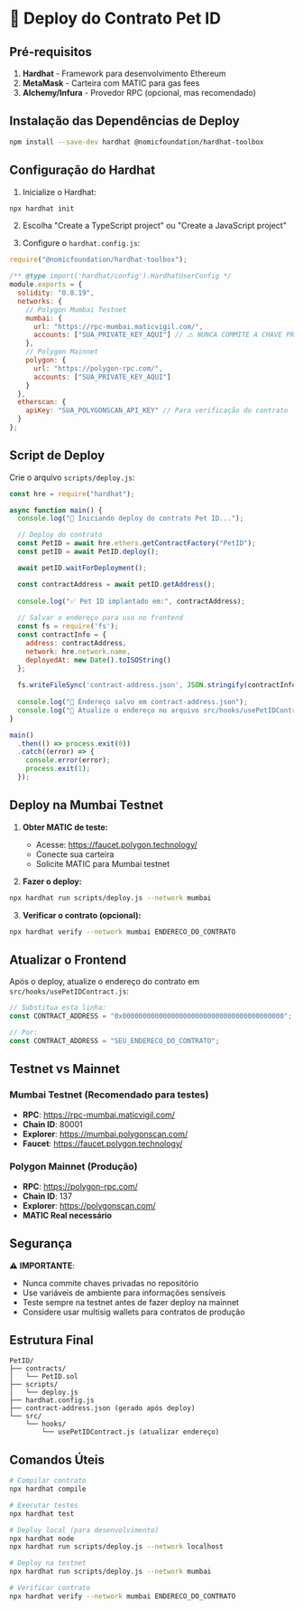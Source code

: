 # 🚀 Deploy do Contrato Pet ID

## Pré-requisitos

1. **Hardhat** - Framework para desenvolvimento Ethereum
2. **MetaMask** - Carteira com MATIC para gas fees
3. **Alchemy/Infura** - Provedor RPC (opcional, mas recomendado)

## Instalação das Dependências de Deploy

```bash
npm install --save-dev hardhat @nomicfoundation/hardhat-toolbox
```

## Configuração do Hardhat

1. Inicialize o Hardhat:
```bash
npx hardhat init
```

2. Escolha "Create a TypeScript project" ou "Create a JavaScript project"

3. Configure o `hardhat.config.js`:

```javascript
require("@nomicfoundation/hardhat-toolbox");

/** @type import('hardhat/config').HardhatUserConfig */
module.exports = {
  solidity: "0.8.19",
  networks: {
    // Polygon Mumbai Testnet
    mumbai: {
      url: "https://rpc-mumbai.maticvigil.com/",
      accounts: ["SUA_PRIVATE_KEY_AQUI"] // ⚠️ NUNCA COMMITE A CHAVE PRIVADA!
    },
    // Polygon Mainnet
    polygon: {
      url: "https://polygon-rpc.com/",
      accounts: ["SUA_PRIVATE_KEY_AQUI"]
    }
  },
  etherscan: {
    apiKey: "SUA_POLYGONSCAN_API_KEY" // Para verificação do contrato
  }
};
```

## Script de Deploy

Crie o arquivo `scripts/deploy.js`:

```javascript
const hre = require("hardhat");

async function main() {
  console.log("🚀 Iniciando deploy do contrato Pet ID...");

  // Deploy do contrato
  const PetID = await hre.ethers.getContractFactory("PetID");
  const petID = await PetID.deploy();

  await petID.waitForDeployment();

  const contractAddress = await petID.getAddress();
  
  console.log("✅ Pet ID implantado em:", contractAddress);
  
  // Salvar o endereço para uso no frontend
  const fs = require('fs');
  const contractInfo = {
    address: contractAddress,
    network: hre.network.name,
    deployedAt: new Date().toISOString()
  };
  
  fs.writeFileSync('contract-address.json', JSON.stringify(contractInfo, null, 2));
  
  console.log("📄 Endereço salvo em contract-address.json");
  console.log("🔗 Atualize o endereço no arquivo src/hooks/usePetIDContract.js");
}

main()
  .then(() => process.exit(0))
  .catch((error) => {
    console.error(error);
    process.exit(1);
  });
```

## Deploy na Mumbai Testnet

1. **Obter MATIC de teste:**
   - Acesse: https://faucet.polygon.technology/
   - Conecte sua carteira
   - Solicite MATIC para Mumbai testnet

2. **Fazer o deploy:**
```bash
npx hardhat run scripts/deploy.js --network mumbai
```

3. **Verificar o contrato (opcional):**
```bash
npx hardhat verify --network mumbai ENDERECO_DO_CONTRATO
```

## Atualizar o Frontend

Após o deploy, atualize o endereço do contrato em `src/hooks/usePetIDContract.js`:

```javascript
// Substitua esta linha:
const CONTRACT_ADDRESS = "0x0000000000000000000000000000000000000000";

// Por:
const CONTRACT_ADDRESS = "SEU_ENDERECO_DO_CONTRATO";
```

## Testnet vs Mainnet

### Mumbai Testnet (Recomendado para testes)
- **RPC**: https://rpc-mumbai.maticvigil.com/
- **Chain ID**: 80001
- **Explorer**: https://mumbai.polygonscan.com/
- **Faucet**: https://faucet.polygon.technology/

### Polygon Mainnet (Produção)
- **RPC**: https://polygon-rpc.com/
- **Chain ID**: 137
- **Explorer**: https://polygonscan.com/
- **MATIC Real necessário**

## Segurança

⚠️ **IMPORTANTE**: 
- Nunca commite chaves privadas no repositório
- Use variáveis de ambiente para informações sensíveis
- Teste sempre na testnet antes de fazer deploy na mainnet
- Considere usar multisig wallets para contratos de produção

## Estrutura Final

```
PetID/
├── contracts/
│   └── PetID.sol
├── scripts/
│   └── deploy.js
├── hardhat.config.js
├── contract-address.json (gerado após deploy)
└── src/
    └── hooks/
        └── usePetIDContract.js (atualizar endereço)
```

## Comandos Úteis

```bash
# Compilar contrato
npx hardhat compile

# Executar testes
npx hardhat test

# Deploy local (para desenvolvimento)
npx hardhat node
npx hardhat run scripts/deploy.js --network localhost

# Deploy na testnet
npx hardhat run scripts/deploy.js --network mumbai

# Verificar contrato
npx hardhat verify --network mumbai ENDERECO_DO_CONTRATO
```
